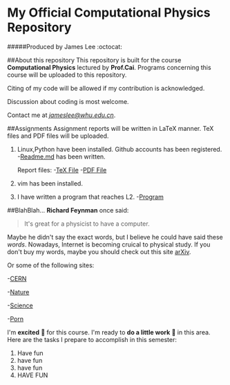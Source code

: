 # My Official Computational Physics Repository
#####Produced by James Lee :octocat:

##About this repository
This repository is built for the course **Computational Physics** lectured by **Prof.Cai**.
Programs concerning this course will be uploaded to this repository.

Citing of my code will be allowed if my contribution is acknowledged.

Discussion about coding is most welcome. 

Contact me at *jameslee@whu.edu.cn*.

##Assignments
Assignment reports will be written in LaTeX manner. TeX files and PDF files will be uploaded.

1. Linux,Python have been installed. Github accounts has been registered. -[Readme.md](https://github.com/jamesofey/computationalphysics_N2013301020164/edit/master/README.md) has been written. 
   
   Report files: 
   -[TeX File](https://github.com/jamesofey/computationalphysics_N2013301020164/blob/master/Report_1.tex)
   -[PDF File](https://github.com/jamesofey/computationalphysics_N2013301020164/blob/master/Report_1.pdf)
2. vim has been installed.
3. I have written a program that reaches L2. -[Program](https://github.com/jamesofey/computationalphysics_N2013301020164/blob/master/fonts.py)

##BlahBlah...
**Richard Feynman** once said:
>It's great for a physicist to have a computer.

Maybe he didn't say the exact words, but I believe he could have said these *words*.
Nowadays, Internet is becoming cruical to physical study.
If you don't buy my words, maybe you should check out this site [arXiv](http://arxiv.org/).

Or some of the following sites:

-[CERN](http://home.cern/)

-[Nature](http://www.nature.com/index.html)

-[Science](http://www.sciencemag.org/)

-[Porn](http://journals.aps.org/about)

I'm **excited** :frog: for this course. I'm ready to **do a little work** :frog: in this area.
Here are the tasks I prepare to accomplish in this semester:

1. Have fun
  1. have fun
  2. have fun
2. HAVE FUN
